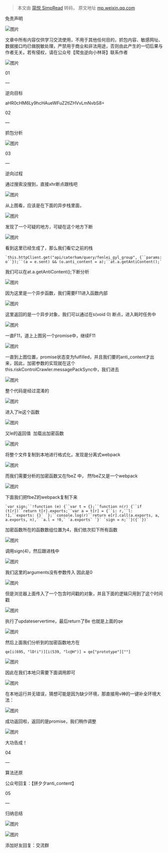 > 本文由 [简悦 SimpRead](http://ksria.com/simpread/) 转码， 原文地址 [mp.weixin.qq.com](https://mp.weixin.qq.com/s/OkxCbGX5XvlDXzr6mYujsg)

  

免责声明  

![图片](https://mmbiz.qpic.cn/mmbiz_png/5aP6U4veSuwT0dUxFRAYKJckhBKVG6eccyrNSOic72rU60MknlI9pEoWgY2WcDNygkNG5NtzxaWSibj18LFoScqQ/640?wx_fmt=png&wxfrom=5&wx_lazy=1&wx_co=1)

文章中所有内容仅供学习交流使用，不用于其他任何目的，抓包内容、敏感网址、数据接口均已做脱敏处理，严禁用于商业和非法用途，否则由此产生的一切后果与作者无关。若有侵权，请在公众号【爬虫逆向小林哥】联系作者

![图片](https://mmbiz.qpic.cn/mmbiz_png/5aP6U4veSuwT0dUxFRAYKJckhBKVG6ecnicjTbwdy5ze4PutY5ADhJD1xKy7WpcxMqLhyw93ccIQO4QCP1T30Xg/640?wx_fmt=png&wxfrom=5&wx_lazy=1&wx_co=1)

  

  

  

  

01

—

逆向目标  

  
aHR0cHM6Ly9hcHAueWFuZ2tlZHVvLmNvbS8=

  

  

  

02

—  

抓包分析

![图片](https://mmbiz.qpic.cn/mmbiz_png/5aP6U4veSuyQ1fFJaIicFZDCqydMVgbK76POGPLXfW7ISZqwriaernEHia9kGVW2pmMPAibqiaTD8Pm2oLcv5QeKM1g/640?wx_fmt=png&wxfrom=5&wx_lazy=1&wx_co=1)

  

  

  

03

—  

逆向过程

通过搜索没搜到，直接xhr断点跟栈吧  

![图片](https://mmbiz.qpic.cn/mmbiz_png/5aP6U4veSuyQ1fFJaIicFZDCqydMVgbK7iaic9wnGQmQZF0iaeKGBAia9VeRLgpJ7fjicnomjzOBAgibtx6bEZGz5qBJQ/640?wx_fmt=png&wxfrom=5&wx_lazy=1&wx_co=1)

从上图看，应该是在下面的异步栈里面，

![图片](https://mmbiz.qpic.cn/mmbiz_png/5aP6U4veSuyQ1fFJaIicFZDCqydMVgbK7zEXDXYn5WhdqF9VgbNoM9HCWB6wYG4mflPpaWOXYLU30ibrwEiaUcsMA/640?wx_fmt=png&wxfrom=5&wx_lazy=1&wx_co=1)

发现了一个可疑的地方，可疑在这个地方下断

![图片](https://mmbiz.qpic.cn/mmbiz_png/5aP6U4veSuyQ1fFJaIicFZDCqydMVgbK7eT65TErHqhZ8KFY8aga3BsibPK0Z0lricWHvCQLjqzj9O14KdrY8aU1g/640?wx_fmt=png&wxfrom=5&wx_lazy=1&wx_co=1)

看到这里已经生成了，那么我们看它之前的栈

```
`this.httpClient.get("api/caterham/query/fenlei_gyl_group", {``params: o``});``(a = e.sent) && (o.anti_content = a);``at.a.getAntiContent();`
```

我们可以在at.a.getAntiContent();下断分析

![图片](https://mmbiz.qpic.cn/mmbiz_png/5aP6U4veSuyQ1fFJaIicFZDCqydMVgbK7j5vxo1rmLZ4UiaQm5GVPd2lKE2dSHzn5fashraRfyGOkhdk55weQKAA/640?wx_fmt=png&wxfrom=5&wx_lazy=1&wx_co=1)

因为这里是一个异步函数，我们需要F11进入函数内部

![图片](https://mmbiz.qpic.cn/mmbiz_png/5aP6U4veSuyQ1fFJaIicFZDCqydMVgbK7VzV0qCLgGgsictkX2aJUiaqHhjFFed66EAk0IclRDL4AqOFWTvPoUdUQ/640?wx_fmt=png&wxfrom=5&wx_lazy=1&wx_co=1)

这里返回的是一个异步对象，我们可以通过在s(void 0) 断点，进入耗时任务中

![图片](https://mmbiz.qpic.cn/mmbiz_png/5aP6U4veSuyQ1fFJaIicFZDCqydMVgbK7m3fpK91ZfYib2pWEL2hrajxlibLHEwUNoktf5sBeCNeTgAx5gQcdPUDg/640?wx_fmt=png&wxfrom=5&wx_lazy=1&wx_co=1)

一直F11，道上上图另一个promise中，继续F11

![图片](https://mmbiz.qpic.cn/mmbiz_png/5aP6U4veSuyQ1fFJaIicFZDCqydMVgbK7mXHiaVZ6ibXicIeya2EhyoLj4s8RruFnV0eL6FXLVTggcWKKiaPa8UosCA/640?wx_fmt=png&wxfrom=5&wx_lazy=1&wx_co=1)

一直到上图位置，promise状态变为fulfilled，并且我们要的anti_content才出来，因此，加密参数的实现就在这个this.riskControlCrawler.messagePackSync中，我们进去

![图片](https://mmbiz.qpic.cn/mmbiz_png/5aP6U4veSuyQ1fFJaIicFZDCqydMVgbK7dLaHYTwRPFf6InPzq1ciaOiclTmcGNBlSd04sRsKqCic8JDakkNTtialhA/640?wx_fmt=png&wxfrom=5&wx_lazy=1&wx_co=1)

整个代码是经过混淆的

![图片](https://mmbiz.qpic.cn/mmbiz_png/5aP6U4veSuyQ1fFJaIicFZDCqydMVgbK7ianQGZ3IkZJXScLI7ibGicDcuHe0BfzkNqYRsDqMQooUTbm7ibiaHSIKkBA/640?wx_fmt=png&wxfrom=5&wx_lazy=1&wx_co=1)

进入了le这个函数

![图片](https://mmbiz.qpic.cn/mmbiz_png/5aP6U4veSuyQ1fFJaIicFZDCqydMVgbK7cS7Uia0HDk1ZtVlDq4ibv9FSPsknv4UjvoeDZ7j3IF6eoQvs02Ggtg8w/640?wx_fmt=png&wxfrom=5&wx_lazy=1&wx_co=1)

又le的返回值  加载出加密函数

![图片](https://mmbiz.qpic.cn/mmbiz_png/5aP6U4veSuyQ1fFJaIicFZDCqydMVgbK7lX3MvsxuJjlAKWl8Ry3zTgjWPl9AuBTQpb1WbYwD9avo9oicA7hpzIQ/640?wx_fmt=png&wxfrom=5&wx_lazy=1&wx_co=1)

将整个文件复制到本地进行格式化，发现是分离式webpack

![图片](https://mmbiz.qpic.cn/mmbiz_png/5aP6U4veSuyQ1fFJaIicFZDCqydMVgbK781j08BbM8JUjbks2Hh8icURDzflr72HtpTHtAaKXMVVtRtI0TaicQkXA/640?wx_fmt=png&wxfrom=5&wx_lazy=1&wx_co=1)

而我们需要分析的加密函数又在fbeZ 中， 然fbeZ又是一个webpack

![图片](https://mmbiz.qpic.cn/mmbiz_png/5aP6U4veSuyQ1fFJaIicFZDCqydMVgbK77dlfvmGQ6XjsDpicw3v9bEuibCaKcEPibVNcgFbddVXh61PxOj2qjKshQ/640?wx_fmt=png&wxfrom=5&wx_lazy=1&wx_co=1)

  

下面我们把fbeZ的webpack复制下来

```
`var sign;``!function (e) {``var t = {};``function n(r) {``if (t[r])``return t[r].exports;``var a = t[r] = {``i: r,``l: !1,``exports: {}` `};``console.log(r)``return e[r].call(a.exports, a, a.exports, n),` `a.l = !0,` `a.exports` `}` `sign = n;``}({``})`
```

加密函数所在的函数数组位置为4，我们依次扣下所有函数

![图片](https://mmbiz.qpic.cn/mmbiz_png/5aP6U4veSuyQ1fFJaIicFZDCqydMVgbK7HOPCyvOiaR00XgqQf6M0Av0icF4qTvB30KukvMA8AD0V1Qkq33bzXHtw/640?wx_fmt=png&wxfrom=5&wx_lazy=1&wx_co=1)

调用sign(4)，然后跟进栈中

![图片](https://mmbiz.qpic.cn/mmbiz_png/5aP6U4veSuyQ1fFJaIicFZDCqydMVgbK7QEC5bKm4EouRRQCxz7Xmh6kFy0XpU2d2XQAUKicAau7CHTAJkInO1fg/640?wx_fmt=png&wxfrom=5&wx_lazy=1&wx_co=1)

我们这里的arguments没有参数传入 因此是0

![图片](https://mmbiz.qpic.cn/mmbiz_png/5aP6U4veSuyQ1fFJaIicFZDCqydMVgbK7nxNAeUia54p5zwicDXemibb53TK7H5GeFI0RINgmuQof8C7qhDXSe2uGw/640?wx_fmt=png&wxfrom=5&wx_lazy=1&wx_co=1)

但是浏览器上面传入了一个包含时间戳的对象，并且下面的逻辑只用到了这个时间戳

![图片](https://mmbiz.qpic.cn/mmbiz_png/5aP6U4veSuyQ1fFJaIicFZDCqydMVgbK7Uzo8T5MTcicmx8DXWwZlRibxjBZ0Oj1su2XPl51Scow11XqCzbIsFg5Q/640?wx_fmt=png&wxfrom=5&wx_lazy=1&wx_co=1)

执行了updateservertime，最后return了Be 也就是上面的qe

![图片](https://mmbiz.qpic.cn/mmbiz_png/5aP6U4veSuyQ1fFJaIicFZDCqydMVgbK7AWbvMYXB0YMAia2lbPPpxwMteoSH9wkwPaibe822pjjHrAcUnMG02A2w/640?wx_fmt=png&wxfrom=5&wx_lazy=1&wx_co=1)

  

然后上面我们分析到的加密函数地方在

```
qe[i(695, "lD!i")][i(539, "lc@H")] = qe["prototype"][""]
```

![图片](https://mmbiz.qpic.cn/mmbiz_png/5aP6U4veSuyQ1fFJaIicFZDCqydMVgbK7UEBehvbrMdoQBt870YDV1bdW3MwiaKUlhJW9uTWN3WCLPA9xpHh7rmg/640?wx_fmt=png&wxfrom=5&wx_lazy=1&wx_co=1)

  

因此在我们本地只需要下面调用即可

![图片](https://mmbiz.qpic.cn/mmbiz_png/5aP6U4veSuyQ1fFJaIicFZDCqydMVgbK7PpV9cic0V5v0Lkj1qZaeK9NsrU4nvaGlZJHxqib7suibnyFjqMr1BEcVA/640?wx_fmt=png&wxfrom=5&wx_lazy=1&wx_co=1)

在本地运行并无错误，猜想可能是因为缺少环境，那直接用v神的一键补全环境大法：

![图片](https://mmbiz.qpic.cn/mmbiz_png/5aP6U4veSuyQ1fFJaIicFZDCqydMVgbK7lmJEBSsl8ay4RnfmxFKuZoF29y6ibNE4CzvvFhyKLtMT8WIEicTzIj2Q/640?wx_fmt=png&wxfrom=5&wx_lazy=1&wx_co=1)

成功返回啦，返回的是promise，我们稍作调整

![图片](https://mmbiz.qpic.cn/mmbiz_png/5aP6U4veSuyQ1fFJaIicFZDCqydMVgbK7x6ylL1vldsSjIia2TTwJlCQ1f3qDDLRhX81iaY8tLyMInU7q6u2XXP3A/640?wx_fmt=png&wxfrom=5&wx_lazy=1&wx_co=1)

大功告成！

  

  

  

  

  

  

  

  

04

—  

算法还原

  

公众号回复：【拼夕夕anti_content】  

  

05

—  

归纳总结

  

  

  

![图片](https://mmbiz.qpic.cn/mmbiz_png/5aP6U4veSuwT0dUxFRAYKJckhBKVG6ecwtV3Ot2Y5VCuGU0DibxkkurkYJ2QzbN96L6ibFbBgOEM8TYpH4P8A8eQ/640?wx_fmt=png&wxfrom=5&wx_lazy=1&wx_co=1)

![图片](https://mmbiz.qpic.cn/mmbiz_png/5aP6U4veSuwT0dUxFRAYKJckhBKVG6ecwyVZbsGqS6q1xRoreyqHokuq1KdtUq6A4dkuPFpqVjR0loz0QElpNQ/640?wx_fmt=png&wxfrom=5&wx_lazy=1&wx_co=1)

添加好友回复：交流群